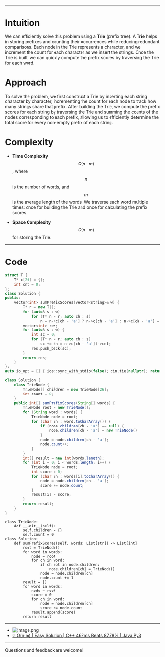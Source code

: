 
#
---

# **Intuition**
We can efficiently solve this problem using a **Trie** (prefix tree). A **Trie** helps in storing prefixes and counting their occurrences while reducing redundant comparisons. Each node in the Trie represents a character, and we increment the count for each character as we insert the strings. Once the Trie is built, we can quickly compute the prefix scores by traversing the Trie for each word.


# **Approach**
To solve the problem, we first construct a Trie by inserting each string character by character, incrementing the count for each node to track how many strings share that prefix. After building the Trie, we compute the prefix scores for each string by traversing the Trie and summing the counts of the nodes corresponding to each prefix, allowing us to efficiently determine the total score for every non-empty prefix of each string.

# **Complexity**
- **Time Complexity** $$O(n \cdot m)$$, where $$n$$ is the number of words, and $$m$$ is the average length of the words. We traverse each word multiple times: once for building the Trie and once for calculating the prefix scores.

- **Space Complexity** $$O(n \cdot m)$$ for storing the Trie.

---

# **Code**
```cpp []
struct T {
    T* c[26] = {};
    int cnt = 0;
};
class Solution {
public:
    vector<int> sumPrefixScores(vector<string>& w) {
        T* r = new T();  
        for (auto& s : w) 
            for (T* n = r; auto ch : s) 
                n = n->c[ch - 'a'] ? n->c[ch - 'a'] : n->c[ch - 'a'] = new T(), n->cnt++;
        vector<int> res;
        for (auto& s : w) {
            int sc = 0;
            for (T* n = r; auto ch : s) 
                sc += (n = n->c[ch - 'a'])->cnt;
            res.push_back(sc);
        }
        return res;
    }
};
auto io_opt = [] { ios::sync_with_stdio(false); cin.tie(nullptr); return 0; }();
```
```java []
class Solution {
    class TrieNode {
        TrieNode[] children = new TrieNode[26];
        int count = 0;
    } 
    public int[] sumPrefixScores(String[] words) {
        TrieNode root = new TrieNode();
        for (String word : words) {
            TrieNode node = root;
            for (char ch : word.toCharArray()) {
                if (node.children[ch - 'a'] == null) {
                    node.children[ch - 'a'] = new TrieNode();
                }
                node = node.children[ch - 'a'];
                node.count++;
            }
        }
        int[] result = new int[words.length];
        for (int i = 0; i < words.length; i++) {
            TrieNode node = root;
            int score = 0;
            for (char ch : words[i].toCharArray()) {
                node = node.children[ch - 'a'];
                score += node.count;
            }
            result[i] = score;
        }
        return result;
    }
}
```
```python3 []
class TrieNode:
    def __init__(self):
        self.children = {}
        self.count = 0
class Solution:
    def sumPrefixScores(self, words: List[str]) -> List[int]:
        root = TrieNode()
        for word in words:
            node = root
            for ch in word:
                if ch not in node.children:
                    node.children[ch] = TrieNode()
                node = node.children[ch]
                node.count += 1
        result = []
        for word in words:
            node = root
            score = 0
            for ch in word:
                node = node.children[ch]
                score += node.count
            result.append(score)
        return result
```
---
- ![image.png](https://assets.leetcode.com/users/images/33599343-e7e4-47b0-8436-23a4d4888621_1727233098.2279394.png)
- [💡 O(n⋅m) | Easy Solution | C++ 462ms Beats 87.78% | Java Py3](https://leetcode.com/problems/sum-of-prefix-scores-of-strings/description/)

---

Questions and feedback are welcome!
